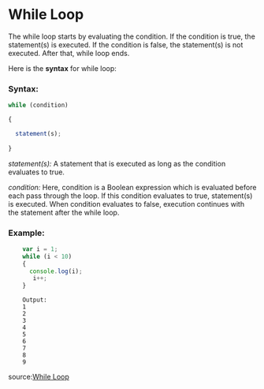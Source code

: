 # While Loop

The while loop starts by evaluating the condition. If the condition is true, the statement(s) is executed. If the condition is false, the statement(s) is not executed. After that, while loop ends.

Here is the **syntax** for while loop:

### Syntax:
```js
while (condition)

{

  statement(s);
  
}
```

*statement(s):* A statement that is executed as long as the condition evaluates to true.

*condition:* Here, condition is a Boolean expression which is evaluated before each pass through the loop. If this condition evaluates to true, statement(s) is executed. When condition evaluates to false, execution continues with the statement after the while loop.

### **Example:**
 
```js  
    var i = 1;
    while (i < 10) 
    {
      console.log(i);
       i++;
    }
```
    
```   
    Output:
    1 
    2 
    3 
    4
    5
    6
    7
    8
    9
```
source:[While Loop](https://developer.mozilla.org/en-US/docs/Web/JavaScript/Reference/Statements/while)
